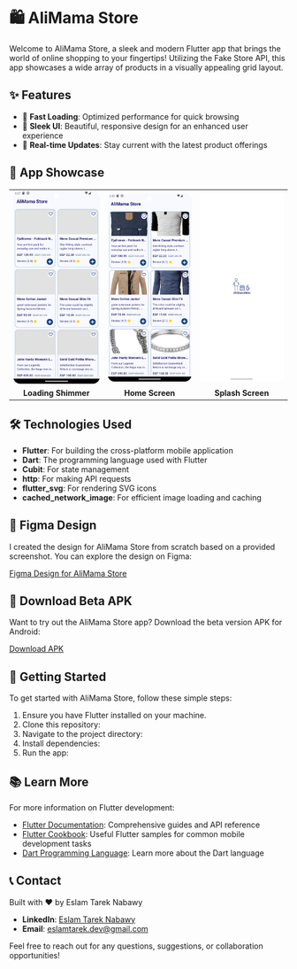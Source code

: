 # 🛍️ AliMama Store

Welcome to AliMama Store, a sleek and modern Flutter app that brings the world of online shopping to your fingertips! Utilizing the Fake Store API, this app showcases a wide array of products in a visually appealing grid layout.

## ✨ Features

- 🚀 **Fast Loading**: Optimized performance for quick browsing
- 💎 **Sleek UI**: Beautiful, responsive design for an enhanced user experience
- 🔄 **Real-time Updates**: Stay current with the latest product offerings

## 📱 App Showcase

<table>
  <tr>
    <td><img src="ScreenShots/Loading_Shimmer.png" alt="Loading Shimmer" width="200"/></td>
    <td><img src="ScreenShots/Home_Screen.png" alt="Home Screen" width="200"/></td>
    <td><img src="ScreenShots/SplashScreen.png" alt="Splash Screen" width="200"/></td>
  </tr>
  <tr>
    <td align="center"><strong>Loading Shimmer</strong></td>
    <td align="center"><strong>Home Screen</strong></td>
    <td align="center"><strong>Splash Screen</strong></td>
  </tr>
</table>

## 🛠️ Technologies Used

- **Flutter**: For building the cross-platform mobile application
- **Dart**: The programming language used with Flutter
- **Cubit**: For state management
- **http**: For making API requests
- **flutter_svg**: For rendering SVG icons
- **cached_network_image**: For efficient image loading and caching

## 🎨 Figma Design

I created the design for AliMama Store from scratch based on a provided screenshot. You can explore the design on Figma:

[Figma Design for AliMama Store](https://www.figma.com/design/19FoHnvUNkYNnzRKY24xcP/AliMama-Store?node-id=0-1&t=FEz7yWviTwMILkta-1)

## 📱 Download Beta APK

Want to try out the AliMama Store app? Download the beta version APK for Android:

[Download APK](https://drive.google.com/file/d/1c0xzzYkQzv-9mixsEaGodFOzOuIKQRT6/view?usp=drive_link)

## 🚀 Getting Started

To get started with AliMama Store, follow these simple steps:

1. Ensure you have Flutter installed on your machine.
2. Clone this repository:
3. Navigate to the project directory:
4. Install dependencies:
5. Run the app:

## 📚 Learn More

For more information on Flutter development:

- [Flutter Documentation](https://docs.flutter.dev/): Comprehensive guides and API reference
- [Flutter Cookbook](https://docs.flutter.dev/cookbook): Useful Flutter samples for common mobile development tasks
- [Dart Programming Language](https://dart.dev/): Learn more about the Dart language

## 📞 Contact

Built with ❤️ by Eslam Tarek Nabawy

- **LinkedIn**: [Eslam Tarek Nabawy](https://www.linkedin.com/in/eslam-tarek-nabawy/)
- **Email**: [eslamtarek.dev@gmail.com](mailto:eslamtarek.dev@gmail.com)

Feel free to reach out for any questions, suggestions, or collaboration opportunities!
